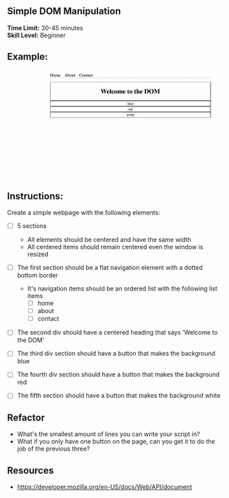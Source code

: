 ## Simple DOM Manipulation
__Time Limit:__ 30-45 minutes  
__Skill Level:__ Beginner

## Example:
![](docobjmodel.gif)

## Instructions:
Create a simple webpage with the following elements:
- [ ] 5 sections
  - All elements should be centered and have the same width
  - All centered items should remain centered even the window is resized

 - [ ] The first section should be a flat navigation element with a dotted bottom border
   - It's navigation items should be an ordered list with the following list items
     - [ ] home
     - [ ] about
     - [ ] contact

 - [ ] The second div should have a centered heading that says 'Welcome to the DOM'
 - [ ] The third div section should have a button that makes the background blue
 - [ ] The fourth div section should have a button that makes the background red
 - [ ] The fifth section should have a button that makes the background white

## Refactor
 - What's the smallest amount of lines you can write your script in?
 - What if you only have one button on the page, can you get it to do the job of the previous three?

## Resources
- https://developer.mozilla.org/en-US/docs/Web/API/document
